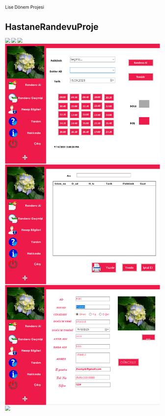 Lise Dönem Projesi
# HastaneRandevuProje
![](HastaneProje/bin/Debug/RandevuProjeResim/OturumAç.png)
![](HastaneProje/bin/Debug/RandevuProjeResim/KayıtOl.png)
![](HastaneProje/bin/Debug/RandevuProjeResim/RandevuSayfası.png)
![](HastaneProje/bin/Debug/RandevuProjeResim/RandevuAl.png)
![](HastaneProje/bin/Debug/RandevuProjeResim/RandevuGecmisi.png)
![](HastaneProje/bin/Debug/RandevuProjeResim/BilgileriGuncelle.png)
![](HastaneProje/bin/Debug/RandevuProjeResim/AdminSayfası.png)
